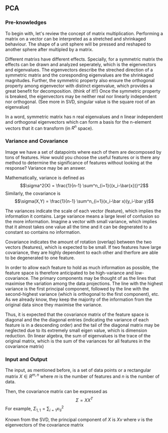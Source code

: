 ## PCA

### Pre-knowledges
To begin with, let's review the concept of matrix multiplication. Performing a matrix on a vector can be interpreted as a stretched and shrinkaged behaviour. The shape of a unit sphere will be pressed and reshaped to another sphere after multipled by a matrix. 

Different matrixs have different effects. Specially, for a symmetric matrix the effects can be drawn and analyzed seperately, which is the eigenvectors and eigenvalues. The eigenvectors describe the streched direction of a symmetric matrix and the coresponding eigenvalues are the shrinkaged magnitudes. Further, the symmetric property also ensure the orthogonal property among eigenvector with distinct eigenvalue, which provides a great benefit for decomposition. (think of it!!) Once the symmetric property is breaked, the eigenvectors may be neither real nor linearly independent nor orthogonal. (See more in SVD, singular value is the square root of an eigenvalue)

In a word, symmetric matrix has n real eigenvalues and n linear independent and orthogonal eigenvectors which can form a basis for the n-element vectors that it can transform (in $R^n$ space). 

### Variance and Covariance
Image we have a set of datapoints where each of them are decomposed by tons of features. How would you choose the useful features or is there any method to determine the significance of features without looking at the response? Variance may be an answer.

Mathematically, variance is defined as 
$$\sigma^2(X) = \frac{1}{n-1} \sum^n_{i=1}{(x_i-\bar{x})}^2$$
Similarly, the covariance is 
$$\sigma(X,Y) = \frac{1}{n-1} \sum^n_{i=1}(x_i-\bar x)(y_i-\bar y)$$

The variances indicate the scale of each vector (feature), which implies the information it contains. Large variance means a large level of confusion so the more information. Imagine a vector with small variance, which implies that it almost takes one value all the time and it can be degnerated to a constant so contains no information.

Covariance indicates the amount of rotation (overlap) between the two vectors (features), which is expected to be small. If two features have large covariance, they are highly dependent to each other and therfore are able to be degenerated to one feature.

In order to allow each feature to hold as much information as possible, the feature space is therefore anticipated to be high-variance and low-covariance. The primary components may be thought of as the lines that maximise the variation among the data projections. The line with the highest variance is the first principal component, followed by the line with the second-highest variance (which is orthogonal to the first component), etc. As we already know, they keep the majority of the information from the original data since they maximise the variance. 

Thus, it is expected that the covariance matrix of the feature space is diagonal and the the diagonal entries (indicating the variance of each feature is in a descending order) and the tail of the diagonal matrix may be neglected due to its extremely small eigen value, which is dimension reduction. (In linear algebra, the sum of eigenvalues is the trace of the original matrix, which is the sum of the variances for all features in the covariance matrix)

### Input and Output

The input, as mentioned before, is a set of data points or a rectangular matrix $X \in R^{m,n}$ where $m$ is the number of features and $n$ is the number of data.

Then, the covariance matrix can be expressed as $$\Sigma=XX^T$$
For example, $\Sigma_{1,1}=\sum_{i=1}{{x_1}_i^2}$

Known from the SVD, the principal component of $X$ is $Xv$ where $v$ is the eigenvectors of the covariance matrix




